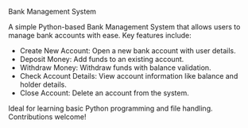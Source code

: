 Bank Management System

A simple Python-based Bank Management System that allows users to manage bank accounts with ease. 
Key features include:

- Create New Account: Open a new bank account with user details.
- Deposit Money: Add funds to an existing account.
- Withdraw Money: Withdraw funds with balance validation.
- Check Account Details: View account information like balance and holder details.
- Close Account: Delete an account from the system.

Ideal for learning basic Python programming and file handling. Contributions welcome!
